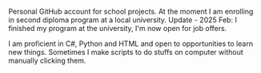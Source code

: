 Personal GitHub account for school projects. At the moment I am enrolling in second diploma program at a local university.
Update - 2025 Feb: I finished my program at the university, I'm now open for job offers.

I am proficient in C#, Python and HTML and open to opportunities to learn new things.
Sometimes I make scripts to do stuffs on computer without manually clicking them.
<!---
luungockhang/luungockhang is a ✨ special ✨ repository because its `README.md` (this file) appears on your GitHub profile.
You can click the Preview link to take a look at your changes.
--->
